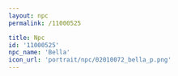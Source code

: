 ```yaml
---
layout: npc
permalink: /11000525

title: Npc
id: '11000525'
npc_name: 'Bella'
icon_url: 'portrait/npc/02010072_bella_p.png'
---
```

